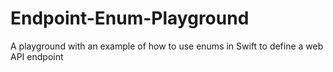 # Endpoint-Enum-Playground
A playground with an example of how to use enums in Swift to define a web API endpoint
